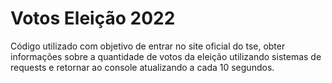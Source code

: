 # Votos Eleição 2022
Código utilizado com objetivo de entrar no site oficial do tse, obter informações sobre a quantidade de votos da eleição utilizando sistemas de requests e retornar ao console atualizando a cada 10 segundos.
